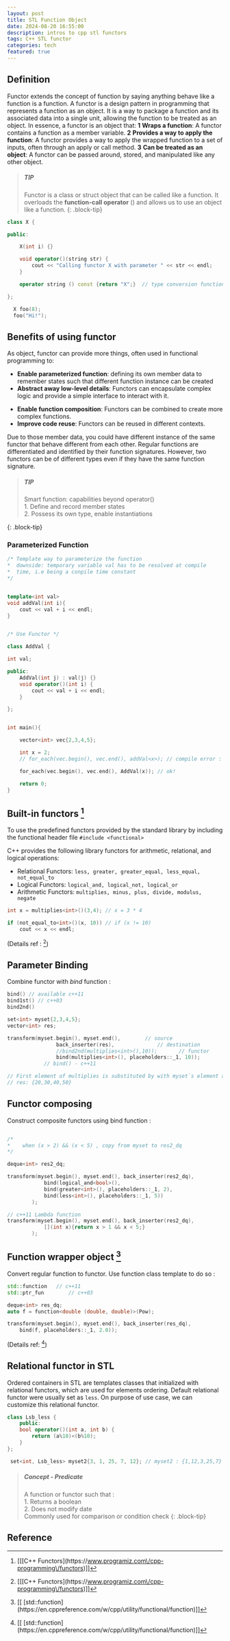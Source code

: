 ```yaml
---
layout: post
title: STL Function Object
date: 2024-08-20 16:55:00
description: intros to cpp stl functors
tags: C++ STL functor
categories: tech
featured: true
---
```





## Definition
Functor extends the concept of function by saying anything behave like a function is a function.
A functor is a design pattern in programming that represents a function as an object. It is a way to package a function and its associated data into a single unit, allowing the function to be treated as an object.
In essence, a functor is an object that:
**1** **Wraps a function**: A functor contains a function as a member variable.
**2** **Provides a way to apply the function**: A functor provides a way to apply the wrapped function to a set of inputs, often through an apply or call method.
**3** **Can be treated as an object**: A functor can be passed around, stored, and manipulated like any other object.

> ##### TIP
> Functor is a class or struct object that can be called like a function. It overloads the **function-call operator** () and allows us to use an object like a function.
{: .block-tip}

```cpp
class X {

public:

    X(int i) {}

    void operator()(string str) {
        cout << "Calling functor X with parameter " << str << endl;
    }

    operator string () const {return "X";}  // type conversion function

};
```

```cpp
  X foo(8);
  foo("Hi!");
```

## Benefits of using functor
As object, functor can provide more things,  often used in functional programming to:

- **Enable parameterized function**: defining its own member data to remember  states such that different function instance can be created
- **Abstract away low-level details**: Functors can encapsulate complex logic and provide a simple interface to interact with it.
* **Enable function composition**: Functors can be combined to create more complex functions.
* **Improve code reuse**: Functors can be reused in different contexts.

Due to those member data, you could have different instance of the same functor that behave different from each other.
Regular functions are differentiated and identified by their function signatures. However,  two functors can be of different types even if they have the same function signature.

> ##### TIP
> Smart function: capabilities beyond operator()
> <br>1. Define and record member states
> <br>2. Possess its own type, enable instantiations
>
{: .block-tip}


### Parameterized Function<!-- {"fold":true} -->

```cpp
/* Template way to parameterize the function
*  downside: temporary variable val has to be resolved at compile
*  time, i.e being a conpile time constant
*/


template<int val>
void addVal(int i){
    cout << val + i << endl;
}


/* Use Functor */

class AddVal {

int val;

public:
    AddVal(int j) : val(j) {}
    void operator()(int i) {
        cout << val + i << endl;
    }

};


int main(){

    vector<int> vec{2,3,4,5};

    int x = 2;
    // for_each(vec.begin(), vec.end(), addVal<x>); // compile error : x has to be compile time constant

    for_each(vec.begin(), vec.end(), AddVal(x)); // ok!

    return 0;
}

```


## Built-in functors [^2]
To use the predefined functors provided by the standard library by including the functional header file
`#include <functional>`

C++ provides the following library functors for arithmetic, relational, and logical operations:
- Relational Functors:
  `less, greater, greater_equal, less_equal, not_equal_to`
- Logical Functors:
  `logical_and, logical_not, logical_or`
- Arithmetic Functors:
  `multiplies, minus, plus, divide, modulus, negate`

```cpp
int x = multiplies<int>()(3,4); // x = 3 * 4

if (not_equal_to<int>()(x, 10)) // if (x != 10)
	cout << x << endl;
```

(Details ref : [^2])


## Parameter Binding<!-- {"fold":true} -->

Combine functor with *bind* function :
```cpp
bind() // available c++11
bind1st() // c++03
bind2nd()
```


```cpp
set<int> myset{2,3,4,5};
vector<int> res;

transform(myset.begin(), myset.end(),        // source
    			back_inserter(res),              // destination
    			//bind2nd(multiplies<int>(),10));       // functor
    			bind(multiplies<int>(), placeholders::_1, 10));
			// bind() - c++11

// First element of multiplies is substituted by with myset`s element and second by 10
// res: {20,30,40,50}
```

## Functor composing
Construct composite functors using bind function :

```cpp

/*
*	 when (x > 2) && (x < 5) , copy from myset to res2_dq
*/

deque<int> res2_dq;

transform(myset.begin(), myset.end(), back_inserter(res2_dq),
            bind(logical_and<bool>(),
            bind(greater<int>(), placeholders::_1, 2),
            bind(less<int>(), placeholders::_1, 5))
        );

// c++11 Lambda function
transform(myset.begin(), myset.end(), back_inserter(res2_dq),
            [](int x){return x > 1 && x < 5;}
        );
```


## Function wrapper object [^3]
Convert regular function to functor. Use function class template to do so :
```cpp
std::function	// c++11
std::ptr_fun		// c++03
```

```cpp
deque<int> res_dq;
auto f = function<double (double, double)>(Pow);

transform(myset.begin(), myset.end(), back_inserter(res_dq),
    bind(f, placeholders::_1, 2.0));

```

(Details ref: [^3])


## Relational functor in STL
Ordered containers in STL are templates classes that initialized with relational functors, which are used for elements ordering. Default relational functor were usually set as `less`. On purpose of use case, we can customize this relational functor.

```cpp
class Lsb_less {
    public:
    bool operator()(int a, int b) {
        return (a%10)<(b%10);
    }
};

 set<int, Lsb_less> myset2{3, 1, 25, 7, 12}; // myset2 : {1,12,3,25,7}

```

> ##### Concept - Predicate
> A function or functor such that : <br>1. Returns a boolean <br>2. Does not modify date <br> Commonly used for  comparison or condition check
{: .block-tip}


## Reference
[^1]: [[\[Introduction of STL \\#6: Functors\](https:\/\/www.youtube.com\/watch?v=shqvSkk8r0M\&list=PL5jc9xFGsL8G3y3ywuFSvOuNm3GjBwdkb\&index=9)]]
[^2]: [[[C++ Functors\](https:\/\/www.programiz.com\/cpp-programming\/functors)]]
[^3]:[[ \[std::function\](https:\/\/en.cppreference.com\/w\/cpp\/utility\/functional\/function)]]

